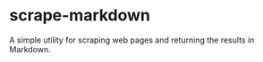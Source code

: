 scrape-markdown
===============

A simple utility for scraping web pages and returning the results in Markdown.

